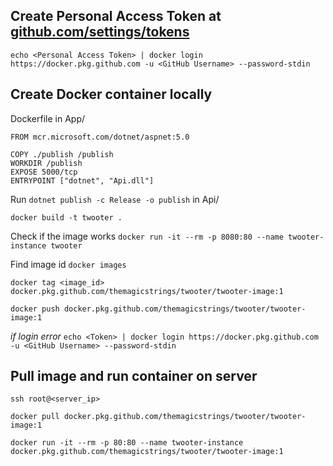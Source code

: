 ## Create Personal Access Token at [github.com/settings/tokens](https://github.com/settings/tokens)

`echo <Personal Access Token> | docker login https://docker.pkg.github.com -u <GitHub Username> --password-stdin`

## Create Docker container locally

Dockerfile in App/
```
FROM mcr.microsoft.com/dotnet/aspnet:5.0

COPY ./publish /publish
WORKDIR /publish
EXPOSE 5000/tcp
ENTRYPOINT ["dotnet", "Api.dll"]
```

Run `dotnet publish -c Release -o publish` in Api/

`docker build -t twooter .`

Check if the image works `docker run -it --rm -p 8080:80 --name twooter-instance twooter`

Find image id `docker images`

`docker tag <image_id> docker.pkg.github.com/themagicstrings/twooter/twooter-image:1`

`docker push docker.pkg.github.com/themagicstrings/twooter/twooter-image:1`

*if login error* `echo <Token> | docker login https://docker.pkg.github.com -u <GitHub Username> --password-stdin`

## Pull image and run container on server

`ssh root@<server_ip>`

`docker pull docker.pkg.github.com/themagicstrings/twooter/twooter-image:1`

`docker run -it --rm -p 80:80 --name twooter-instance docker.pkg.github.com/themagicstrings/twooter/twooter-image:1`

